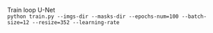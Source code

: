 Train loop U-Net <br>
`python train.py --imgs-dir --masks-dir --epochs-num=100 --batch-size=12 --resize=352 --learning-rate `
